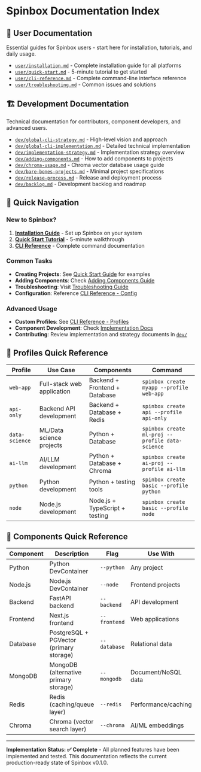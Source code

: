 # Spinbox Documentation Index

## 🚀 User Documentation
Essential guides for Spinbox users - start here for installation, tutorials, and daily usage.

- [`user/installation.md`](./user/installation.md) - Complete installation guide for all platforms
- [`user/quick-start.md`](./user/quick-start.md) - 5-minute tutorial to get started
- [`user/cli-reference.md`](./user/cli-reference.md) - Complete command-line interface reference
- [`user/troubleshooting.md`](./user/troubleshooting.md) - Common issues and solutions

## 🏗️ Development Documentation
Technical documentation for contributors, component developers, and advanced users.

- [`dev/global-cli-strategy.md`](./dev/global-cli-strategy.md) - High-level vision and approach
- [`dev/global-cli-implementation.md`](./dev/global-cli-implementation.md) - Detailed technical implementation
- [`dev/implementation-strategy.md`](./dev/implementation-strategy.md) - Implementation strategy overview
- [`dev/adding-components.md`](./dev/adding-components.md) - How to add components to projects
- [`dev/chroma-usage.md`](./dev/chroma-usage.md) - Chroma vector database usage guide
- [`dev/bare-bones-projects.md`](./dev/bare-bones-projects.md) - Minimal project specifications
- [`dev/release-process.md`](./dev/release-process.md) - Release and deployment process
- [`dev/backlog.md`](./dev/backlog.md) - Development backlog and roadmap

## 🎯 Quick Navigation

### New to Spinbox?
1. **[Installation Guide](./user/installation.md)** - Set up Spinbox on your system
2. **[Quick Start Tutorial](./user/quick-start.md)** - 5-minute walkthrough 
3. **[CLI Reference](./user/cli-reference.md)** - Complete command documentation

### Common Tasks
- **Creating Projects**: See [Quick Start Guide](./user/quick-start.md) for examples
- **Adding Components**: Check [Adding Components Guide](./dev/adding-components.md)
- **Troubleshooting**: Visit [Troubleshooting Guide](./user/troubleshooting.md)
- **Configuration**: Reference [CLI Reference - Config](./user/cli-reference.md#spinbox-config)

### Advanced Usage
- **Custom Profiles**: See [CLI Reference - Profiles](./user/cli-reference.md#templates)
- **Component Development**: Check [Implementation Docs](./dev/global-cli-implementation.md)
- **Contributing**: Review implementation and strategy documents in [`dev/`](./dev/)

## 🎯 Profiles Quick Reference

| Profile | Use Case | Components | Command |
|---------|----------|------------|---------|
| `web-app` | Full-stack web application | Backend + Frontend + Database | `spinbox create myapp --profile web-app` |
| `api-only` | Backend API development | Backend + Database + Redis | `spinbox create api --profile api-only` |
| `data-science` | ML/Data science projects | Python + Database | `spinbox create ml-proj --profile data-science` |
| `ai-llm` | AI/LLM development | Python + Database + Chroma | `spinbox create ai-proj --profile ai-llm` |
| `python` | Python development | Python + testing tools | `spinbox create basic --profile python` |
| `node` | Node.js development | Node.js + TypeScript + testing | `spinbox create basic --profile node` |

## 🔧 Components Quick Reference

| Component | Description | Flag | Use With |
|-----------|-------------|------|----------|
| Python | Python DevContainer | `--python` | Any project |
| Node.js | Node.js DevContainer | `--node` | Frontend projects |
| Backend | FastAPI backend | `--backend` | API development |
| Frontend | Next.js frontend | `--frontend` | Web applications |
| Database | PostgreSQL + PGVector (primary storage) | `--database` | Relational data |
| MongoDB | MongoDB (alternative primary storage) | `--mongodb` | Document/NoSQL data |
| Redis | Redis (caching/queue layer) | `--redis` | Performance/caching |
| Chroma | Chroma (vector search layer) | `--chroma` | AI/ML embeddings |

---

**Implementation Status: ✅ Complete** - All planned features have been implemented and tested. This documentation reflects the current production-ready state of Spinbox v0.1.0.